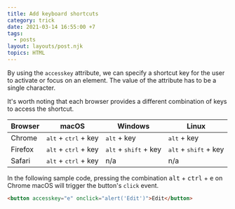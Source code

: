 ```yaml
---
title: Add keyboard shortcuts
category: trick
date: 2021-03-14 16:55:00 +7
tags:
  - posts
layout: layouts/post.njk
topics: HTML
---
```


By using the `accesskey` attribute, we can specify a shortcut key for the user to activate or focus on an element. The value of the attribute has to be a single character.

It's worth noting that each browser provides a different combination of keys to access the shortcut.

| Browser   | macOS                                     | Windows                                   | Linux                                     |
|-----------|-------------------------------------------|-------------------------------------------|-------------------------------------------|
| Chrome    | <kbd>alt</kbd> + <kbd>ctrl</kbd> + key    | <kbd>alt</kbd> + key                      | <kbd>alt</kbd> + key                      |
| Firefox   | <kbd>alt</kbd> + <kbd>ctrl</kbd> + key    | <kbd>alt</kbd> + <kbd>shift</kbd> + key   | <kbd>alt</kbd> + <kbd>shift</kbd> + key   | 
| Safari    | <kbd>alt</kbd> + <kbd>ctrl</kbd> + key    | n/a                                       | n/a                                       |

In the following sample code, pressing the combination <kbd>alt</kbd> + <kbd>ctrl</kbd> + <kbd>e</kbd> on Chrome macOS will trigger the button's `click` event.

```html
<button accesskey="e" onclick="alert('Edit')">Edit</button>
```
